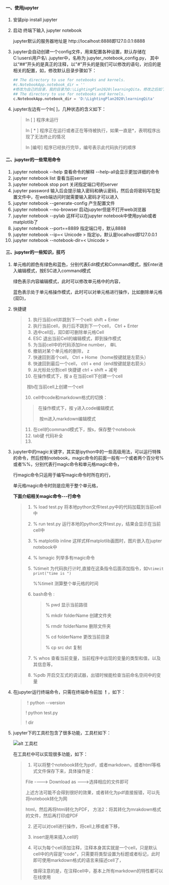 #### 一、使用jupyter

1. 安装pip install jupyter

2. 启动  终端下输入 jupyter notebook 

   jupyter默认的服务器地址是 http://localhost:8888即127.0.0.1:8888

3. jupyter会自动创建一个config文件，用来配置各种设置，默认存储在C:\users\用户名\ .jupyter中，名称为 jupyter_notebook_config.py， 其中以“##”开头的是真正的注释，以"#"开头的是我们可以修改的语句，对应的是相关的配置，如，修改默认目录步骤如下：

   ```python
   ## The directory to use for notebooks and kernels.
   #c.NotebookApp.notebook_dir = ''
   #修改为自己的目录，我的目录为D:\LightingPlan2020\learningQita，修改之后如下：
   ## The directory to use for notebooks and kernels.
   c.NotebookApp.notebook_dir = 'D:\LightingPlan2020\learningQita'
   
   ```

4. jupyter左边有一个In[ ]，几种状态的含义如下：

   > In [ ]  程序未运行
   >
   > In [ * ] 程序正在运行或者正在等待被执行，如果一直是*，表明程序出现了无法终止的情况
   >
   > In [编号] 程序已经执行完毕，编号表示此代码执行的顺序

#### 二、jupyter的一些常用命令

1. jupyter notebook --help 查看命令的解释 --help-all会显示更加详细的命令
2. jupyter notebook list  查看当前server
3. jupyter notebook stop port 关闭指定端口号的server
4. jupyter password 输入后会提示输入密码和确认密码，然后会将密码写在配置文件中，在web端访问时就需要输入密码才可以进入
5. jupyter notebook --generate-config 产生配置文件
6. jupyter notebook --no-browser 启动jupyter但是不打开web浏览器
7. jupyter notebook --pylab  这样可以在jupyter notebook中使用pylab或者matplotlib了
8. jupyter notebook --port==8889 指定端口号，默认8888
9. jupyter notebook --ip=< Unicode >  指定ip，默认是localhost即127.0.0.1
10. jupyter notebook --notebook-dir=< Unicode >



#### 三、jupyter的一些知识，技巧

1. 单元格的颜色有绿色和蓝色，分别代表Edit模式和Command模式，按Enter进入编辑模式，按ESC进入command模式

   绿色表示内容编辑模式，此时可以修改单元格中的内容，

   蓝色表示处于单元格操作模式，此时可以对单元格进行操作，比如删除单元格(双D)，

2. 快捷键

   > 1. 执行当前cell并跳到下一个cell:  shift + Enter
   >2. 执行当前cell，执行后不跳到下一个cell， Ctrl + Enter
   > 3. 选中cell后，双D即可删除单元格Cell
   >4. ESC 退出当前Cell的编辑模式，即到操作模式
   > 5. 为当前cell中的代码添加line number， 单L
   >6. 撤销对某个单元格的删除， z
   > 7. 快速回到首个cell，  Ctrl + Home（home按键就是左箭头）
   >8. 快速回到最后一个cell， ctrl + end（end按键就是右箭头）
   > 9. 从光标处分割cell   快捷键    ctrl + shift + 减号
   >10. 在操作模式下，按 a 在当前cell下创建一个cell
   > 
   >​							按b在当前cell上创建一个cell
   > 
   >10. cell中code和markdown格式的切换：
   > 
   >    >  在操作模式下，按 y进入code编辑模式
   >  >
   >    > ​							按m进入markdown编辑模式
   >    
   >11. 在cell的command模式下，按s，保存整个notebook
   > 12. tab键 代码补全
   >13. 
   
3. jupyter中的magic关键字，其实是ipython中的一些高级用法，可以运行特殊的命令，然后控制notebook，magic命令的前面一般有一个或者两个百分号%或者%%，分别代表行magic命令和单元格magic命令，

   行magic命令只运用于编写magic命令时所在的行，

   单元格magic命令时则是应用于整个单元格，

   

   **下面介绍相关magic命令---行命令**

   > 1. % load test.py     将本地python文件test.py中的代码加载到当前cell中
   >
   > 2. % run test.py      运行本地的python文件test.py，结果会显示在当前cell中
   >
   > 3. % matplotlib inline 这样式样matplotlib画图时，图片嵌入在jupter notebook中
   >
   > 4. % lsmagic   列举多有magic命令
   >
   > 5. %timeit  为代码执行计时,直接在这条指令后面添加指令，如```%timeit print("time is ")```
   >
   >    %%timeit 测算整个单元格的时间
   >
   > 6. bash命令 :
   >
   >    > % pwd  显示当前路径
   >    >
   >    > % mkdir folderName 创建文件夹
   >    >
   >    > % rmdir folderName  删除文件夹
   >    >
   >    > % cd folderName  更改当前目录
   >    >
   >    > % cp src dst  复制
   >    >
   >    > 
   >
   > 7. % whos  查看当前变量，当前程序中出现的变量的类型和值，以及其信息等，
   >
   > 8. %pdb 开启交互式的调试器，出错时候能检查当前命名空间中的变量

4. 在jupyter运行终端命令，只需在终端命令前加 **！**，如下：

   > ！python --version
   >
   >  ! python test.py
   >
   >  ! dir

5. jupyter下的工具栏包含了很多功能，工具栏如下：

   ![alt 工具栏](D:\LightingPlan2020\learningQita\jupyterTest1\data\jupyter面板.png)

   在工具栏中可以实现很多功能，如下：

   > 1. 可以将整个notebook转化为pdf，或者markdown，或者html等格式文件保存下来，具体操作是：
   >
   >   File   ---->   Download as --->选择相应的文件即可
   >
   >    上述方法可能不会得到很好的效果，或者转化为pdf直接报错，可以先将notebook转化为网
   >
   > html，然后再将html转化为PDF，  方法2：将其转化为mrakdown格式的文件，然后再打印成PDF
   >
   > 2. 还可以对cell进行操作，将cell上移或者下移，
   >
   > 3. insert是用来插入cell的
   >
   > 4. 可以为每个cell添加注释，注释本身其实就是一个cell，只是默认cell中的内容是“code"，只需要将类型设置为标题或者标记，此时即可使用markdown格式的语言来描述cell了，
   >
   >    值得注意的是，在注释cell中，基本上所有markdown的特性都可以在线使用
